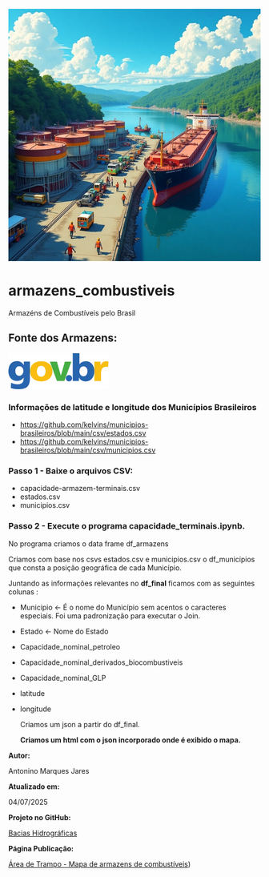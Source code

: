 ![Terminal](terminais_combustivel.jpg)

# armazens_combustiveis
Armazéns de Combustíveis pelo Brasil

## Fonte dos Armazens:
[![Dados Abertos](govbr.webp)](https://dados.gov.br/dados/conjuntos-dados/capacidade-de-armazenagem-de-terminais)

### Informações de latitude e longitude dos Municípios Brasileiros

- https://github.com/kelvins/municipios-brasileiros/blob/main/csv/estados.csv
- https://github.com/kelvins/municipios-brasileiros/blob/main/csv/municipios.csv

### Passo 1 - Baixe o arquivos CSV: 

- capacidade-armazem-terminais.csv
- estados.csv
- municipios.csv

### Passo 2 - Execute o programa capacidade_terminais.ipynb.

No programa criamos o data frame df_armazens

Criamos com base nos csvs estados.csv e municipios.csv o df_municipios que consta a posição geográfica de cada Município.

Juntando as informações relevantes no **df_final** ficamos com as seguintes colunas :

- Municipio <- É o nome do Município sem acentos o caracteres especiais. Foi uma padronização para executar o Join.
- Estado <- Nome do Estado
- Capacidade_nominal_petroleo
- Capacidade_nominal_derivados_biocombustiveis
- Capacidade_nominal_GLP
- latitude
- longitude

  Criamos um json a partir do df_final.
  
  **Criamos um html com o json incorporado onde é exibido o mapa.**

**Autor:** 

Antonino Marques Jares

**Atualizado em:** 

04/07/2025

**Projeto no GitHub:** 

[Bacias Hidrográficas](https://github.com/Antonino-Marques-Jares/armazens_combustiveis/tree/main)

**Página Publicação:** 

[Área de Trampo - Mapa de armazens de combustíveis](https://www.areadetrampo.com.br/armazens-de-combustiveis-pelo-brasil/))



